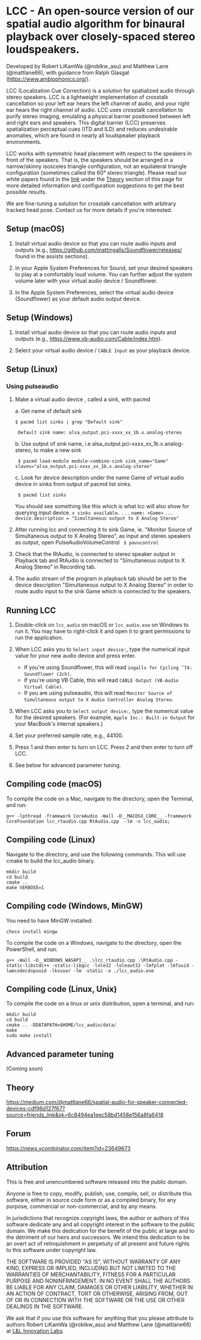 # LCC - An open-source version of our spatial audio algorithm for binaural playback over closely-spaced stereo loudspeakers.
Developed by Robert LiKamWa (@roblkw_asu) and Matthew Lane (@mattlane66), with guidance from Ralph Glasgal (https://www.ambiophonics.org/). 

LCC (Localization Cue Correction) is a solution for spatialized audio through stereo speakers.
LCC is a lightweight implementation of crosstalk cancellation so your left ear hears the left channel of audio, and your right ear hears the right channel of audio. 
LCC uses crosstalk cancellation to purify stereo imaging, emulating a physical barrier positioned between left and right ears and speakers. 
This digital barrier (LCC) preserves spatialization perceptual cues (ITD and ILD) and reduces undesirable anomalies, which are found in nearly all loudspeaker playback environments.

LCC works with symmetric head placement with respect to the speakers in front of the speakers. That is, the speakers should be arranged in a narrow/skinny isosceles triangle configuration, not an equilateral triangle configuration (sometimes called the 60° stereo triangle). 
Please read our white papers found in the [link](https://medium.com/@mattlane66/spatial-audio-for-speaker-connected-devices-cdf96d127f67) under the [Theory](https://github.com/MeteorStudioASU/lcc/blob/master/README.md#theory) section of this page for more detailed information and configuration suggestions to get the best possible results.

We are fine-tuning a solution for crosstalk cancellation with arbitrary tracked head pose. Contact us for more details if you're interested.


## Setup (macOS)

1. Install virtual audio device so that you can route audio inputs and outputs (e.g., https://github.com/mattingalls/Soundflower/releases/ found in the assists sections).

2. In your Apple System Preferences for Sound, set your desired speakers to play at a comfortably loud volume. You can further adjust the system volume later with your virtual audio device / Soundflower.

3. In the Apple System Preferences, select the virtual audio device (Soundflower) as your default audio output device. 

## Setup (Windows)

1. Install virtual audio device so that you can route audio inputs and outputs (e.g., https://www.vb-audio.com/Cable/index.htm).

2. Select your virtual audio device / `CABLE Input` as your playback device.

## Setup (Linux)


### Using pulseaudio


1. Make a virtual audio device , called a sink, with pacmd

	a. Get name of default sink
	
	` $ pacmd list sinks | grep "Default sink" `
	
	` Default sink name: alsa_output.pci-xxxx_xx_1b.x.analog-stereo` 
	       
	b. Use output of sink name, i.e alsa_output.pci-xxxx_xx_1b.x.analog-stereo, to make a new sink
	
	` $ pacmd load-module module-combine-sink sink_name="Game" slaves="alsa_output.pci-xxxx_xx_1b.x.analog-stereo"` 
	       
	c. Look for device description under the name Game of virtual audio device in sinks from output of pacmd list sinks. 
	
	` $ pacmd list sinks`
	
	You should see something like this which is what lcc will also show for querying input device.
	` x sinks available. ` 
	` ... `
	` name: <Game> `
	` ... `
	` device.description = "Simultaneous output to X Analog Stereo"` 
	   
	   
2. After running lcc and connecting it to sink Game, ie. "Monitor Source of Simultaneous output to X Analog Stereo", as input and stereo speakers as output, open PulseAudioVolumeControl
	   ` $ pavucontrol` 
	   
3. Check that the RtAudio, is connected to stereo speaker output in Playback tab and RtAudio is connected to "Simultaneous output to X Analog Stereo" in Recording tab.

4. The audio stream of the program in playback tab should be set to the device description "Simultaneous output to X Analog Stereo" in order to route audio input to the sink Game which is connected to the speakers.
 
## Running LCC

1. Double-click on `lcc_audio` on macOS or `lcc_audio.exe` on Windows to run it. You may have to right-click it and open it to grant permissions to run the application.

2. When LCC asks you to `Select input device:`, type the numerical input value for your new audio device and press enter.
    * If you're using Soundflower, this will read `ingalls for Cycling ’74: Soundflower (2ch)`.
    * If you're using VB Cable, this will read `CABLE Output (VB-Audio Virtual Cable)`.
    * If you are using pulseaudio, this will read `Monitor Source of Simultaneous output to X Audio Controller Analog Stereo`.

3. When LCC asks you to `Select output device:`, type the numerical value for the desired speakers. (For example, `Apple Inc.: Built-in Output` for your MacBook's internal speakers.)

4. Set your preferred sample rate, e.g., 44100.

5. Press 1 and then enter to turn on LCC. Press 2 and then enter to turn off LCC.

6. See below for advanced parameter tuning.

## Compiling code (macOS)
To compile the code on a Mac, navigate to the directory, open the Terminal, and run:
```
g++ -lpthread -framework CoreAudio -Wall -D__MACOSX_CORE__ -framework CoreFoundation lcc_rtaudio.cpp RtAudio.cpp  -lm -o lcc_audio;
```

## Compiling code (Linux)
Navigate to the directory, and use the following commands. This will use cmake to build the lcc_audio binary.
```
mkdir build
cd build
cmake ..
make VERBOSE=1
```

## Compiling code (Windows, MinGW)
You need to have MinGW installed:
```
choco install mingw
```
To compile the code on a Windows, navigate to the directory, open the PowerShell, and run:
```
g++ -Wall -D__WINDOWS_WASAPI__ .\lcc_rtaudio.cpp .\RtAudio.cpp -static-libstdc++ -static-libgcc -lole32 -loleaut32 -lmfplat -lmfuuid -lwmcodecdspuuid -lksuser -lm -static -o ./lcc_audio.exe
```

## Compiling code (Linux, Unix)
To compile the code on a linux or unix distribution, open a terminal, and run:
```
mkdir build
cd build
cmake .. -DDATAPATH=$HOME/lcc_audio/data/
make
sudo make install

```
## Advanced parameter tuning
(Coming soon)

## Theory
https://medium.com/@mattlane66/spatial-audio-for-speaker-connected-devices-cdf96d127f67?source=friends_link&sk=6c8494ea1eec58bd1458e156a8fa6418 

## Forum
https://news.ycombinator.com/item?id=23649673

## Attribution
This is free and unencumbered software released into the public domain.

Anyone is free to copy, modify, publish, use, compile, sell, or
distribute this software, either in source code form or as a compiled
binary, for any purpose, commercial or non-commercial, and by any
means.

In jurisdictions that recognize copyright laws, the author or authors
of this software dedicate any and all copyright interest in the
software to the public domain. We make this dedication for the benefit
of the public at large and to the detriment of our heirs and
successors. We intend this dedication to be an overt act of
relinquishment in perpetuity of all present and future rights to this
software under copyright law.

THE SOFTWARE IS PROVIDED "AS IS", WITHOUT WARRANTY OF ANY KIND,
EXPRESS OR IMPLIED, INCLUDING BUT NOT LIMITED TO THE WARRANTIES OF
MERCHANTABILITY, FITNESS FOR A PARTICULAR PURPOSE AND NONINFRINGEMENT.
IN NO EVENT SHALL THE AUTHORS BE LIABLE FOR ANY CLAIM, DAMAGES OR
OTHER LIABILITY, WHETHER IN AN ACTION OF CONTRACT, TORT OR OTHERWISE,
ARISING FROM, OUT OF OR IN CONNECTION WITH THE SOFTWARE OR THE USE OR
OTHER DEALINGS IN THE SOFTWARE.

We ask that if you use this software for anything that you please attribute to authors Robert LiKamWa (@roblkw_asu) and Matthew Lane (@mattlane66) at [L&L Innovation Labs](https://l2il.com). 
